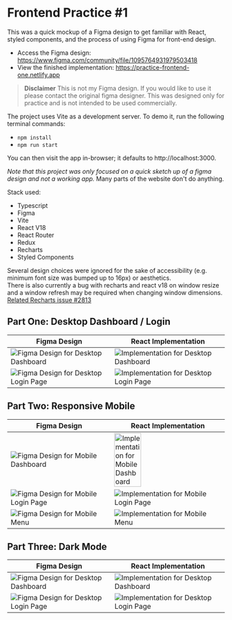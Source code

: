 # Frontend Practice #1

This was a quick mockup of a Figma design to get familiar with React, styled components, and the process of using Figma for front-end design.

- Access the Figma design: https://www.figma.com/community/file/1095764931979503418
- View the finished implementation: https://practice-frontend-one.netlify.app 

> **Disclaimer**
> This is not my Figma design. If you would like to use it please contact the original figma designer. This was designed only for practice and is not intended to be used commercially. 

The project uses Vite as a development server. To demo it, run the following terminal commands:

- `npm install`
- `npm run start`

You can then visit the app in-browser; it defaults to http://localhost:3000.

_Note that this project was only focused on a quick sketch up of a figma design and not a working app._ Many parts of the website don't do anything.

Stack used:

- Typescript
- Figma
- Vite
- React V18
- React Router
- Redux
- Recharts
- Styled Components

Several design choices were ignored for the sake of accessibility (e.g. minimum font size was bumped up to 16px) or aesthetics.  
There is also currently a bug with recharts and react v18 on window resize and a window refresh may be required when changing window dimensions.  
[Related Recharts issue #2813](https://github.com/recharts/recharts/issues/2813)

## Part One: Desktop Dashboard / Login

| Figma Design                                                                    | React Implementation                                                              |
| ------------------------------------------------------------------------------- | --------------------------------------------------------------------------------- |
| ![Figma Design for Desktop Dashboard](./docs/desktop_dashboard_light_figma.png) | ![Implementation for Desktop Dashboard](./docs/desktop_dashboard_light_react.png) |
| ![Figma Design for Desktop Login Page](./docs/desktop_login_light_figma.png)    | ![Implementation for Desktop Login Page](./docs/desktop_login_light_react.png)    |

## Part Two: Responsive Mobile

| Figma Design                                                                  | React Implementation                                                                                       |
| ----------------------------------------------------------------------------- | ---------------------------------------------------------------------------------------------------------- |
| ![Figma Design for Mobile Dashboard](./docs/mobile_dashboard_light_figma.png) | <img src="./docs/mobile_dashboard_light_react.png" alt="Implementation for Mobile Dashboard" width="50%"/> |
| ![Figma Design for Mobile Login Page](./docs/mobile_login_light_figma.png)    | ![Implementation for Mobile Login Page](./docs/mobile_login_light_react.png)                               |
| ![Figma Design for Mobile Menu](./docs/mobile_menu_light_figma.png)           | ![Implementation for Mobile Menu](./docs/mobile_menu_light_react.png)                                      |

## Part Three: Dark Mode

| Figma Design                                                                   | React Implementation                                                             |
| ------------------------------------------------------------------------------ | -------------------------------------------------------------------------------- |
| ![Figma Design for Desktop Dashboard](./docs/desktop_dashboard_dark_figma.png) | ![Implementation for Desktop Dashboard](./docs/desktop_dashboard_dark_react.png) |
| ![Figma Design for Desktop Login Page](./docs/desktop_login_dark_figma.png)    | ![Implementation for Desktop Login Page](./docs/desktop_login_dark_react.png)    |
